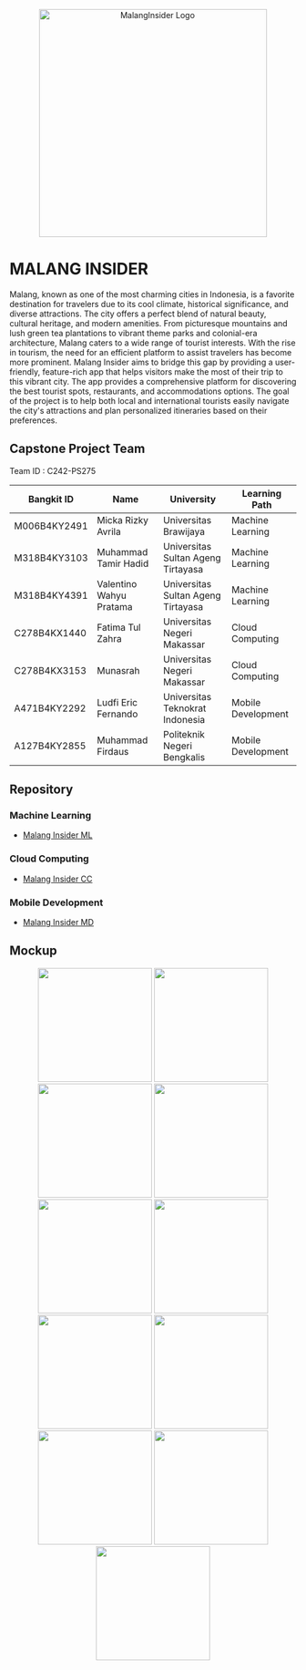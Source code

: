 <p align="center"><a href="https://github.com/ericfernando19/insider" target="_blank"><img src="https://github.com/user-attachments/assets/3fa232ff-294c-4a0f-8b4a-a19e27102b8b" width="400" alt="MalangInsider Logo"></a></p>


# MALANG INSIDER
Malang, known as one of the most charming cities in Indonesia, is a favorite destination for travelers due to its cool climate, historical significance, and diverse attractions. The city offers a perfect blend of natural beauty, cultural heritage, and modern amenities. From picturesque mountains and lush green tea plantations to vibrant theme parks and colonial-era architecture, Malang caters to a wide range of tourist interests.
With the rise in tourism, the need for an efficient platform to assist travelers has become more prominent. Malang Insider aims to bridge this gap by providing a user-friendly, feature-rich app that helps visitors make the most of their trip to this vibrant city. The app provides a comprehensive platform for discovering the best tourist spots, restaurants, and accommodations options. The goal of the project is to help both local and international tourists easily navigate the city's attractions and plan personalized itineraries based on their preferences.

## Capstone Project Team
Team ID : C242-PS275

| Bangkit ID | Name | University | Learning Path |
| ------ | ------ | ------ | ------ |
| M006B4KY2491 | Micka Rizky Avrila | Universitas Brawijaya | Machine Learning |
| M318B4KY3103 | Muhammad Tamir Hadid | Universitas Sultan Ageng Tirtayasa | Machine Learning |
| M318B4KY4391 | Valentino Wahyu Pratama | Universitas Sultan Ageng Tirtayasa | Machine Learning |
| C278B4KX1440 | Fatima Tul Zahra | Universitas Negeri Makassar | Cloud Computing |
| C278B4KX3153 | Munasrah | Universitas Negeri Makassar | Cloud Computing |
| A471B4KY2292 | Ludfi Eric Fernando | Universitas Teknokrat Indonesia | Mobile Development |
| A127B4KY2855 | Muhammad Firdaus | Politeknik Negeri Bengkalis | Mobile Development |


## Repository

###  Machine Learning
- [Malang Insider ML](https://github.com/ericfernando19/insider/tree/main/MalangInsider-ML-main)

### Cloud Computing
-  [Malang Insider CC](https://github.com/ericfernando19/insider)

### Mobile Development
-  [Malang Insider MD](https://github.com/ericfernando19/insider/tree/main/Md/InsiderApp)

## Mockup
<p align="center">
  <img src="https://github.com/user-attachments/assets/db09cf9d-269d-4788-b57a-ac79bb95400a" width="200">
  <img src="https://github.com/user-attachments/assets/884ef268-fb88-4581-90c6-b8ea3c0e5ec2" width="200">
  <img src="https://github.com/user-attachments/assets/ea2205f8-9acd-4236-b499-e056a98a14e2" width="200">
  <img src="https://github.com/user-attachments/assets/b9f25ad9-320f-4452-b35e-b7e2afca7ad6" width="200">
  <img src="https://github.com/user-attachments/assets/5a9e606a-b60b-4c08-86b6-ccb457d41653" width="200">
  <img src="https://github.com/user-attachments/assets/8cc2a234-eb83-4bd3-8181-a563a51905f0" width="200">
  <img src="https://github.com/user-attachments/assets/60a3d882-c998-4eed-aaca-02d8aed3e936" width="200">
  <img src="https://github.com/user-attachments/assets/569c40fd-c77b-430d-a86f-997b23091a3d" width="200">
  <img src="https://github.com/user-attachments/assets/b5eed60c-6f7e-49cc-b42f-eae8ec9903d6" width="200">
  <img src="https://github.com/user-attachments/assets/685b5b30-d415-4a43-b6bd-181b15d682c5" width="200">
  <img src="https://github.com/user-attachments/assets/90b9ca9f-701e-4923-be2a-b1d2c000039f" width="200">
</p>





